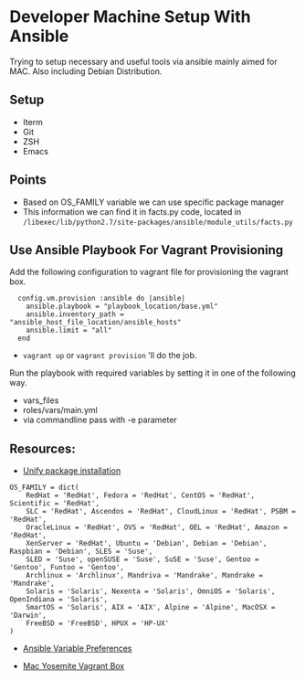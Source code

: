 # Developer Machine Setup With Ansible

Trying to setup necessary and useful tools via ansible mainly aimed for MAC. Also including Debian Distribution.

## Setup
* Iterm
* Git
* ZSH
* Emacs
 
## Points

- Based on OS_FAMILY variable we can use specific package manager    
- This information we can find it in facts.py code, located in `/libexec/lib/python2.7/site-packages/ansible/module_utils/facts.py`

## Use Ansible Playbook For Vagrant Provisioning

Add the following configuration to vagrant file for provisioning the vagrant box.
```
  config.vm.provision :ansible do |ansible|
    ansible.playbook = "playbook_location/base.yml"
    ansible.inventory_path = "ansible_host_file_location/ansible_hosts"
    ansible.limit = "all"
  end
```
- `vagrant up` or `vagrant provision` 'll do the job.

Run the playbook with required variables by setting it in one of the following way.

- vars_files
- roles/vars/main.yml
- via commandline pass with -e parameter 

## Resources:
* [Unify package installation](http://serverfault.com/questions/587727/how-to-unify-package-installation-tasks-in-ansible)

```
OS_FAMILY = dict(
    RedHat = 'RedHat', Fedora = 'RedHat', CentOS = 'RedHat', Scientific = 'RedHat',
    SLC = 'RedHat', Ascendos = 'RedHat', CloudLinux = 'RedHat', PSBM = 'RedHat',
    OracleLinux = 'RedHat', OVS = 'RedHat', OEL = 'RedHat', Amazon = 'RedHat',
    XenServer = 'RedHat', Ubuntu = 'Debian', Debian = 'Debian', Raspbian = 'Debian', SLES = 'Suse',
    SLED = 'Suse', openSUSE = 'Suse', SuSE = 'Suse', Gentoo = 'Gentoo', Funtoo = 'Gentoo',
    Archlinux = 'Archlinux', Mandriva = 'Mandrake', Mandrake = 'Mandrake',
    Solaris = 'Solaris', Nexenta = 'Solaris', OmniOS = 'Solaris', OpenIndiana = 'Solaris',
    SmartOS = 'Solaris', AIX = 'AIX', Alpine = 'Alpine', MacOSX = 'Darwin',
    FreeBSD = 'FreeBSD', HPUX = 'HP-UX'
)
```

* [Ansible Variable Preferences](https://github.com/edx/configuration/wiki/Ansible-variable-conventions-and-overriding-defaults)

* [Mac Yosemite Vagrant Box](https://github.com/AndrewDryga/vagrant-box-osx)